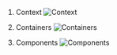 1. Context
![Context](https://github.com/mr0zek/SmogFightClub/blob/master/docs/1.%20Context.png?raw=true)

2. Containers
![Containers](https://github.com/mr0zek/SmogFightClub/blob/master/docs/1.%20Containers.png?raw=true)

3. Components
![Components](https://github.com/mr0zek/SmogFightClub/blob/master/docs/1.%20Components.png?raw=true)

 